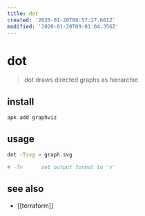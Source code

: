 ```yaml
---
title: dot
created: '2020-01-20T08:57:17.661Z'
modified: '2020-01-20T09:01:04.356Z'
---
```


# dot

> dot draws directed graphs as hierarchie

## install
`apk add graphviz`

## usage
```sh
dot -Tsvg > graph.svg

# -Tv      set output format to 'v'
```
## see also
- [[terraform]]

